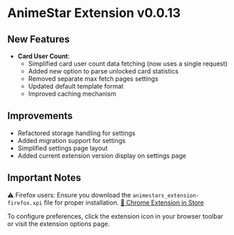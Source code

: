# AnimeStar Extension v0.0.13

## New Features
- **Card User Count**:
  - Simplified card user count data fetching (now uses a single request)
  - Added new option to parse unlocked card statistics
  - Removed separate max fetch pages settings
  - Updated default template format
  - Improved caching mechanism

## Improvements
- Refactored storage handling for settings
- Added migration support for settings
- Simplified settings page layout
- Added current extension version display on settings page

## Important Notes
⚠️ Firefox users: Ensure you download the `animestars_extension-firefox.xpi` file for proper installation.
[👾 Chrome Extension in Store](https://chromewebstore.google.com/detail/animestar-extension/ocpbplnohadkjdindnodcmpmjboifjae)

To configure preferences, click the extension icon in your browser toolbar or visit the extension options page.
